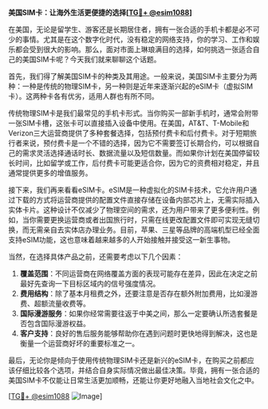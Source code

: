 **美国SIM卡：让海外生活更便捷的选择[[TG💪+ @esim1088](https://t.me/s/esim1088)]**

在美国，无论是留学生、游客还是长期居住者，拥有一张合适的手机卡都是必不可少的事情。尤其是在这个数字化时代，没有稳定的网络支持，你的学习、工作和娱乐都会受到很大的影响。那么，面对市面上琳琅满目的选择，如何挑选一张适合自己的美国SIM卡呢？今天我们就来聊聊这个话题。

首先，我们得了解美国SIM卡的种类及其用途。一般来说，美国SIM卡主要分为两种：一种是传统的物理SIM卡，另一种则是近年来逐渐兴起的eSIM卡（虚拟SIM卡）。这两种卡各有优劣，适用人群也有所不同。

传统物理SIM卡是我们最常见的手机卡形式。当你购买一部新手机时，通常会附带一张SIM卡槽，这张卡可以直接插入设备中使用。在美国，AT&T、T-Mobile和Verizon三大运营商提供了多种套餐选择，包括预付费卡和后付费卡。对于短期旅行者来说，预付费卡是一个不错的选择，因为它不需要签订长期合约，可以根据自己的需求灵活选择通话时长、数据流量以及短信数量。而如果你计划在美国停留较长时间，比如留学或工作，后付费卡可能更适合你，因为它的资费相对稳定，并且通常提供更多的增值服务。

接下来，我们再来看看eSIM卡。eSIM是一种虚拟化的SIM卡技术，它允许用户通过下载的方式将运营商提供的配置文件直接存储在设备内部芯片上，无需实际插入实体卡片。这种设计不仅减少了物理空间的需求，还为用户带来了更多便利性。例如，当你需要更换运营商或者出国旅行时，只需在线更改配置文件即可实现无缝切换，而无需亲自去实体店办理业务。目前，苹果、三星等品牌的高端机型已经全面支持eSIM功能，这也意味着越来越多的人开始接触并接受这一新生事物。

当然，在选择具体产品之前，还需要考虑以下几个因素：

1. **覆盖范围**：不同运营商在网络覆盖方面的表现可能存在差异，因此在决定之前最好先查询一下目标区域内的信号强度情况。
2. **费用结构**：除了基本月租费之外，还要注意是否存在额外附加费用，比如漫游费、超额流量收费等。
3. **国际漫游服务**：如果你经常需要往返于中美之间，那么一定要确认所选套餐是否包含国际漫游权益。
4. **客户支持**：良好的售后服务能够帮助你在遇到问题时更快地得到解决，这也是衡量一个运营商好坏的重要标准之一。

最后，无论你是倾向于使用传统物理SIM卡还是新兴的eSIM卡，在购买之前都应该仔细比较各个选项，并结合自身实际情况做出最佳决策。毕竟，拥有一张合适的美国SIM卡不仅能让日常生活更加顺畅，还能让你更好地融入当地社会文化之中。

[[TG💪+ @esim1088](https://t.me/s/esim1088) ![Image](https://i.postimg.cc/4NQfJmqS/Snipaste-2025-05-13-00-14-12.png)]